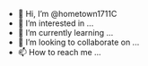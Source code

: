 - 👋 Hi, I’m @hometown1711C
- 👀 I’m interested in ...
- 🌱 I’m currently learning ...
- 💞️ I’m looking to collaborate on ...
- 📫 How to reach me ...

<!---
hometown1711C/hometown1711C is a ✨ special ✨ repository because its `README.md` (this file) appears on your GitHub profile.
You can click the Preview link to take a look at your changes.
--->
